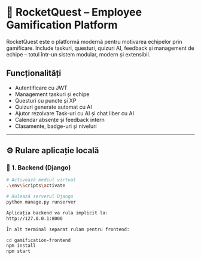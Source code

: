 # 🚀 RocketQuest – Employee Gamification Platform

RocketQuest este o platformă modernă pentru motivarea echipelor prin gamificare. Include taskuri, questuri, quizuri AI, feedback și management de echipe – totul într-un sistem modular, modern și extensibil.

##  Funcționalități

- Autentificare cu JWT
- Management taskuri și echipe
- Questuri cu puncte și XP
- Quizuri generate automat cu AI
- Ajutor rezolvare Task-uri cu AI și chat liber cu AI
- Calendar absențe și feedback intern
- Clasamente, badge-uri și niveluri

---

## ⚙️ Rulare aplicație locală

### 🔹 1. Backend (Django)
```bash
# Activează mediul virtual
.\env\Scripts\activate

# Rulează serverul Django
python manage.py runserver

Aplicația backend va rula implicit la:
http://127.0.0.1:8000

În alt terminal separat rulam pentru frontend:

cd gamification-frontend
npm install
npm start
